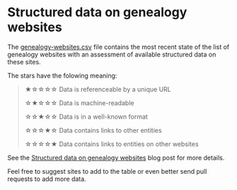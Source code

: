# Structured data on genealogy websites

The [genealogy-websites.csv](https://github.com/PeWu/genealogy-websites/blob/main/genealogy-websites.csv) file contains the most recent state of the list of genealogy websites with an assessment of available structured data on these sites.

The stars have the folowing meaning:

>  ★☆☆☆☆ Data is referenceable by a unique URL
>
> ☆★☆☆☆ Data is machine-readable
>
> ☆☆★☆☆ Data is in a well-known format
>
> ☆☆☆★☆ Data contains links to other entities
>
> ☆☆☆☆★ Data contains links to entities on other websites

See the [Structured data on genealogy websites](https://medium.com/@pwiech/structured-data-on-genealogy-websites-153894c801c3?source=friends_link&sk=f151cd07ef16dc4e5708ecb894ba1947) blog post for more details.

Feel free to suggest sites to add to the table or even better send pull requests to add more data.
